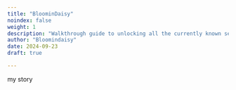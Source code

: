 ```yaml
---
title: "BloominDaisy"
noindex: false
weight: 1
description: "Walkthrough guide to unlocking all the currently known secrets and mysteries found in Brookhaven RP."
author: "Bloomindaisy"
date: 2024-09-23
draft: true

---
```


my story